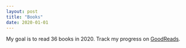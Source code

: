 ```yaml
---
layout: post
title: "Books"
date: 2020-01-01
---
```


My goal is to read 36 books in 2020. Track my progress on [GoodReads](https://www.goodreads.com/user/year_in_books/2020/1282802).
